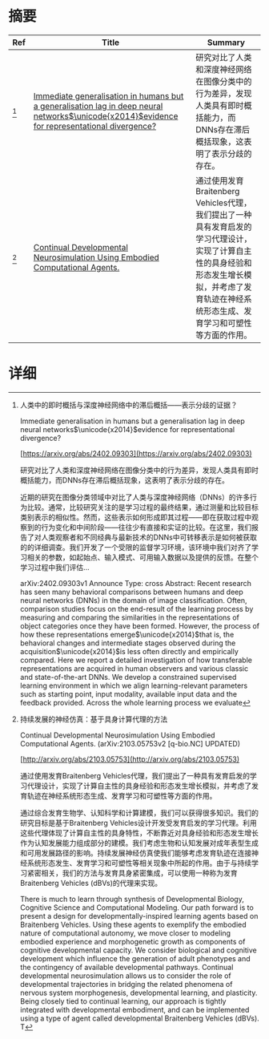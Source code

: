 # 摘要

| Ref | Title | Summary |
| --- | --- | --- |
| [^1] | [Immediate generalisation in humans but a generalisation lag in deep neural networks$\unicode{x2014}$evidence for representational divergence?](https://arxiv.org/abs/2402.09303) | 研究对比了人类和深度神经网络在图像分类中的行为差异，发现人类具有即时概括能力，而DNNs存在滞后概括现象，这表明了表示分歧的存在。 |
| [^2] | [Continual Developmental Neurosimulation Using Embodied Computational Agents.](http://arxiv.org/abs/2103.05753) | 通过使用发育Braitenberg Vehicles代理，我们提出了一种具有发育启发的学习代理设计，实现了计算自主性的具身经验和形态发生增长模拟，并考虑了发育轨迹在神经系统形态生成、发育学习和可塑性等方面的作用。 |

# 详细

[^1]: 人类中的即时概括与深度神经网络中的滞后概括——表示分歧的证据？

    Immediate generalisation in humans but a generalisation lag in deep neural networks$\unicode{x2014}$evidence for representational divergence?

    [https://arxiv.org/abs/2402.09303](https://arxiv.org/abs/2402.09303)

    研究对比了人类和深度神经网络在图像分类中的行为差异，发现人类具有即时概括能力，而DNNs存在滞后概括现象，这表明了表示分歧的存在。

    

    近期的研究在图像分类领域中对比了人类与深度神经网络（DNNs）的许多行为比较。通常，比较研究关注的是学习过程的最终结果，通过测量和比较目标类别表示的相似性。然而，这些表示如何形成即其过程——即在获取过程中观察到的行为变化和中间阶段——往往少有直接和实证的比较。在这里，我们报告了对人类观察者和不同经典与最新技术的DNNs中可转移表示是如何被获取的的详细调查。我们开发了一个受限的监督学习环境，该环境中我们对齐了学习相关的参数，如起始点、输入模式、可用输入数据以及提供的反馈。在整个学习过程中我们评估...

    arXiv:2402.09303v1 Announce Type: cross Abstract: Recent research has seen many behavioral comparisons between humans and deep neural networks (DNNs) in the domain of image classification. Often, comparison studies focus on the end-result of the learning process by measuring and comparing the similarities in the representations of object categories once they have been formed. However, the process of how these representations emerge$\unicode{x2014}$that is, the behavioral changes and intermediate stages observed during the acquisition$\unicode{x2014}$is less often directly and empirically compared.   Here we report a detailed investigation of how transferable representations are acquired in human observers and various classic and state-of-the-art DNNs. We develop a constrained supervised learning environment in which we align learning-relevant parameters such as starting point, input modality, available input data and the feedback provided. Across the whole learning process we evaluate 
    
[^2]: 持续发展的神经仿真：基于具身计算代理的方法

    Continual Developmental Neurosimulation Using Embodied Computational Agents. (arXiv:2103.05753v2 [q-bio.NC] UPDATED)

    [http://arxiv.org/abs/2103.05753](http://arxiv.org/abs/2103.05753)

    通过使用发育Braitenberg Vehicles代理，我们提出了一种具有发育启发的学习代理设计，实现了计算自主性的具身经验和形态发生增长模拟，并考虑了发育轨迹在神经系统形态生成、发育学习和可塑性等方面的作用。

    

    通过综合发育生物学、认知科学和计算建模，我们可以获得很多知识。我们的研究目标是基于Braitenberg Vehicles设计开发受发育启发的学习代理。利用这些代理体现了计算自主性的具身特性，不断靠近对具身经验和形态发生增长作为认知发展能力组成部分的建模。我们考虑生物和认知发展对成年表型生成和可用发展路径的影响。持续发展神经仿真使我们能够考虑发育轨迹在连接神经系统形态发生、发育学习和可塑性等相关现象中所起的作用。由于与持续学习紧密相关，我们的方法与发育具身紧密集成，可以使用一种称为发育Braitenberg Vehicles (dBVs)的代理来实现。

    There is much to learn through synthesis of Developmental Biology, Cognitive Science and Computational Modeling. Our path forward is to present a design for developmentally-inspired learning agents based on Braitenberg Vehicles. Using these agents to exemplify the embodied nature of computational autonomy, we move closer to modeling embodied experience and morphogenetic growth as components of cognitive developmental capacity. We consider biological and cognitive development which influence the generation of adult phenotypes and the contingency of available developmental pathways. Continual developmental neurosimulation allows us to consider the role of developmental trajectories in bridging the related phenomena of nervous system morphogenesis, developmental learning, and plasticity. Being closely tied to continual learning, our approach is tightly integrated with developmental embodiment, and can be implemented using a type of agent called developmental Braitenberg Vehicles (dBVs). T
    

